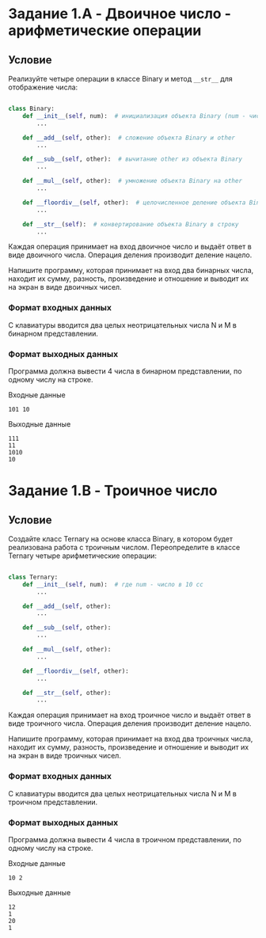 # Задание **1.A** - Двоичное число - арифметические операции

## **Условие**

Реализуйте четыре операции в классе Binary и метод `__str__` для отображение числа:

```python

class Binary:
    def __init__(self, num):  # инициализация объекта Binary (num - число в 10 сс)
        ...

    def __add__(self, other):  # сложение объекта Binary и other
        ...

    def __sub__(self, other):  # вычитание other из объекта Binary
        ...

    def __mul__(self, other):  # умножение объекта Binary на other
        ...

    def __floordiv__(self, other):  # целочисленное деление объекта Binary на other
        ...

    def __str__(self):  # конвертирование объекта Binary в строку
        ...
```


Каждая операция принимает на вход двоичное число и выдаёт ответ в виде двоичного числа. Операция деления производит деление нацело.

Напишите программу, которая принимает на вход два бинарных числа, находит их сумму, разность, произведение и отношение и выводит их на экран в виде двоичных чисел.

### Формат входных данных

С клавиатуры вводится два целых неотрицательных числа N и M в бинарном представлении.

### Формат выходных данных
Программа должна вывести 4 числа в бинарном представлении, по одному числу на строке.

Входные данные
```
101 10
```

Выходные данные
```
111
11
1010
10
```

# Задание **1.B** - Троичное число

## Условие

Создайте класс Ternary на основе класса Binary, в котором будет реализована работа с троичным числом. Переопределите в классе Ternary четыре арифметические операции:

```python

class Ternary:
    def __init__(self, num):  # где num - число в 10 сс
        ...

    def __add__(self, other):
        ...

    def __sub__(self, other):
        ...

    def __mul__(self, other):
        ...

    def __floordiv__(self, other):
        ...

    def __str__(self, other):
        ...
```

Каждая операция принимает на вход троичное число и выдаёт ответ в виде троичного числа. Операция деления производит деление нацело.

Напишите программу, которая принимает на вход два троичных числа, находит их сумму, разность, произведение и отношение и выводит их на экран в виде троичных чисел.

### Формат входных данных

С клавиатуры вводится два целых неотрицательных числа N и M в троичном представлении.

### Формат выходных данных

Программа должна вывести 4 числа в троичном представлении, по одному числу на строке.

Входные данные

```
10 2
```

Выходные данные

```
12
1
20
1
```

